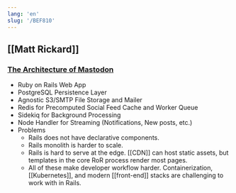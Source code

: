 ```yaml
---
lang: 'en'
slug: '/BEF810'
---
```


## [[Matt Rickard]]

### [The Architecture of Mastodon](https://matt-rickard.ghost.io/the-architecture-of-mastodon/)

- Ruby on Rails Web App
- PostgreSQL Persistence Layer
- Agnostic S3/SMTP File Storage and Mailer
- Redis for Precomputed Social Feed Cache and Worker Queue
- Sidekiq for Background Processing
- Node Handler for Streaming (Notifications, New posts, etc.)
- Problems
  - Rails does not have declarative components.
  - Rails monolith is harder to scale.
  - Rails is hard to serve at the edge. [[CDN]] can host static assets, but templates in the core RoR process render most pages.
  - All of these make developer workflow harder. Containerization, [[Kubernetes]], and modern [[front-end]] stacks are challenging to work with in Rails.
